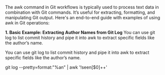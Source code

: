 The awk command in Git workflows is typically used to process text data in combination with Git commands. It’s useful for extracting, formatting, and manipulating Git output. Here's an end-to-end guide with examples of using awk in Git operations:

**1. Basic Example: Extracting Author Names from Git Log**
You can use git log to list commit history and pipe it into awk to extract specific fields like the author’s name.

You can use git log to list commit history and pipe it into awk to extract specific fields like the author’s name.

git log --pretty=format:"%an" | awk '!seen[$0]++'
